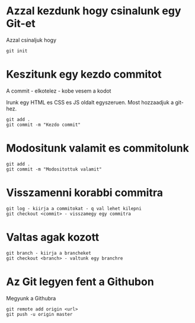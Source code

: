# Azzal kezdunk hogy csinalunk egy Git-et

Azzal csinaljuk hogy 

```
git init
```

# Keszitunk egy kezdo commitot

A commit - elkotelez - kobe vesem a kodot

Irunk egy HTML es CSS es JS oldalt egyszeruen.
Most hozzaadjuk a git-hez.

```
git add .
git commit -m "Kezdo commit"
```

# Modositunk valamit es commitolunk

```
git add .
git commit -m "Modositottuk valamit"
```

# Visszamenni korabbi commitra

```
git log - kiirja a commitokat - q val lehet kilepni
git checkout <commit> - visszamegy egy commitra
```

# Valtas agak kozott

```
git branch - kiirja a brancheket
git checkout <branch> - valtunk egy branchre
```

# Az Git legyen fent a Githubon

Megyunk a Githubra

```
git remote add origin <url>
git push -u origin master
```